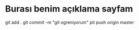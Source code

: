 # Burası benim açıklama sayfam														
git add .
git commit -m "git ogreniyorum"
pit push origin master